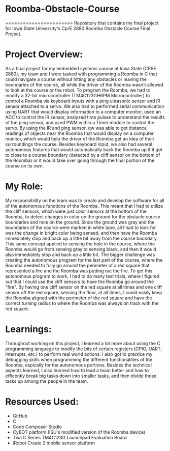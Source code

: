 # Roomba-Obstacle-Course
 =======================
 Repository that contains my final project for Iowa State University's CprE 2880 Roomba Obstacle Course Final Project.
 
 # Project Overview:
 As a final project for my embedded systems course at Iowa State (CPRE 2880), my team and I were tasked with programming a Roomba in C that could navigate a course without hitting any obstacles or leaving the boundaries 
 of the course, all while the driver of the Roomba wasn't allowed to look at the course or the robot. To program the Roomba, we had to modify a 32-bit microcontroller (TM4C123GH6PM Microcontroller) to control 
 a Roomba via keyboard inputs with a ping ultrasonic sensor and IR sensor attached to a servo. We also had to performed serial communication using UART that would display information to a computer monitor, used an ADC to control the 
 IR sensor, analyzed time pulses to understand the results of the ping sensor, and used PWM within a Timer module to control the servo. By using the IR and ping sensor, qw was able to get distance readings of objects 
 near the Roomba that would display on a computer monitor, which would help the driver of the Roomba get an idea of their surroundings the course. Besides keyboard input, we also had several autonomous features that 
 would automatically back the Roomba up if it got to close to a course boundary (detected by a cliff sensor on the bottom of the Roomba) or it would take over going through the final portion of the course on its own.

 # My Role:
 My responsibility on the team was to create and develop the software for all of the autonomous functions of the Roomba. This meant that I had to utilize the cliff sensors, which were just color sensors at the bottom of the Roomba, to detect changes in color on the ground for the obstacle course boundaries and hole on the ground. Since the ground was gray and the boundaries of the course were marked in white tape, all I had to look for was the change in bright color being sensed, and then have the Roomba immediately stop and back up a little bit away from the course boundary. This same concept applied to sensing the hole in the course, where the Roomba would go from sensing gray to sensing black, and then it would also immediately stop and back up a little bit. The bigger challenge was creating the autonomous program for the last part of the course, where the Roomba needed to fully go around the perimeter of a red square that represented a fire and the Roomba was putting out the fire. To get this autonomous program to work, I had to do many test trials, where I figured out that I could use the cliff sensors to have the Roomba go around the "fire". By having one cliff sensor on the red square at all times and one cliff sensor off the red square, sensing the floor, at all times, I could easily keep the Roomba aligned with the perimeter of the red square and have the correct turning radius to where the Roomba was always on track with the red square.
 
 # Learnings:
 Throughout working on this project, I learned a lot more about using the C programming language to modify the bits of certain registers (GPIO, UART, Interrupts, etc.) to perform real world actions. I also got to practice
 my debugging skills when programming the different functionalities of the Roomba, espically for the autonomous portions. Besides the technical aspects learned, I also learned how to lead a team better and how to efficently break big tasks down into smaller tasks, and 
 then divide those tasks up among the people in the team. 
 
 # Resources Used: 
  - GitHub
  - C
  - Code Composer Studio
  - CyBOT platform (ISU's modified version of the Roomba device)
  - Tiva C Series TM4C123G Launchpad Evaluation Board
  - iRobot Create 2 mobile sensor platform
